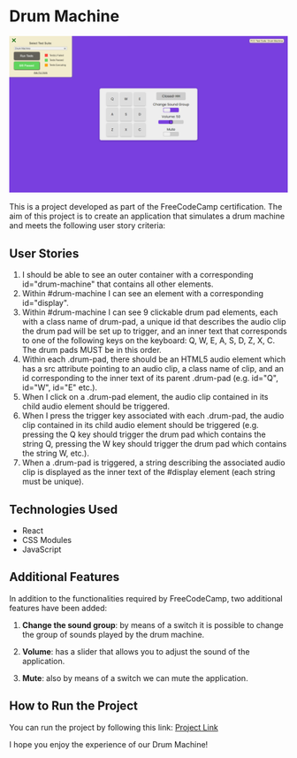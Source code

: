 # Drum Machine

![Drum Machine](./public/screenshot/screenshot.png)

This is a project developed as part of the FreeCodeCamp certification. The aim of this project is to create an application that simulates a drum machine and meets the following user story criteria:

## User Stories

1. I should be able to see an outer container with a corresponding id="drum-machine" that contains all other elements.
2. Within #drum-machine I can see an element with a corresponding id="display".
3. Within #drum-machine I can see 9 clickable drum pad elements, each with a class name of drum-pad, a unique id that describes the audio clip the drum pad will be set up to trigger, and an inner text that corresponds to one of the following keys on the keyboard: Q, W, E, A, S, D, Z, X, C. The drum pads MUST be in this order.
4. Within each .drum-pad, there should be an HTML5 audio element which has a src attribute pointing to an audio clip, a class name of clip, and an id corresponding to the inner text of its parent .drum-pad (e.g. id="Q", id="W", id="E" etc.).
5. When I click on a .drum-pad element, the audio clip contained in its child audio element should be triggered.
6. When I press the trigger key associated with each .drum-pad, the audio clip contained in its child audio element should be triggered (e.g. pressing the Q key should trigger the drum pad which contains the string Q, pressing the W key should trigger the drum pad which contains the string W, etc.).
7. When a .drum-pad is triggered, a string describing the associated audio clip is displayed as the inner text of the #display element (each string must be unique).

## Technologies Used

- React
- CSS Modules
- JavaScript

## Additional Features

In addition to the functionalities required by FreeCodeCamp, two additional features have been added:

1. **Change the sound group**: by means of a switch it is possible to change the group of sounds played by the drum machine.

2. **Volume**: has a slider that allows you to adjust the sound of the application.

3. **Mute**: also by means of a switch we can mute the application.

## How to Run the Project

You can run the project by following this link: [Project Link](https://freecodecamp-drum-machine-phi.vercel.app/)

I hope you enjoy the experience of our Drum Machine!
